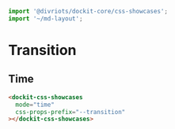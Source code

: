 ```js script
import '@divriots/dockit-core/css-showcases';
import '~/md-layout';
```

# Transition

## Time

```html story
<dockit-css-showcases
  mode="time"
  css-props-prefix="--transition"
></dockit-css-showcases>
```
